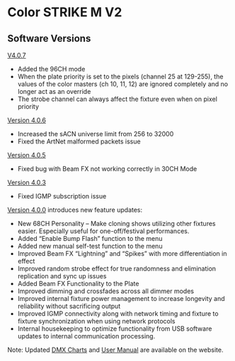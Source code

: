 # Color STRIKE M V2

## Software Versions

[V4.0.7](https://github.com/Chauvet-Pro/COLORSTRIKEMV2/blob/705287d3065a1b703f2dbfc2991e05da576cb4ba/Firmware/V4.0.7.zip)
- Added the 96CH mode
- When the plate priority is set to the pixels (channel 25 at 129-255), the values of the color masters (ch 10, 11, 12) are ignored completely and no longer act as an override
- The strobe channel can always affect the fixture even when on pixel priority

[Version 4.0.6](https://github.com/Chauvet-Pro/COLORSTRIKEMV2/blob/235a5ace7870c6851574984741c31a7440cf11f4/Firmware/V4.0.6.zip)
- Increased the sACN universe limit from 256 to 32000
- Fixed the ArtNet malformed packets issue
   
[Version 4.0.5](https://github.com/Chauvet-Pro/COLORSTRIKEMV2/blob/03188c18d6a1190fed321cab7a5c6c544351a7a8/Firmware/V4.0.5.zip)
- Fixed bug with Beam FX not working correctly in 30CH Mode

[Version 4.0.3](https://github.com/Chauvet-Pro/COLORSTRIKEMV2/blob/8411d303a57775e7d5fb10c1775df3a52526bd80/Firmware/Color%20Strike%20M_V4.0.3.zip)
- Fixed IGMP subscription issue

[Version 4.0.0](https://github.com/Chauvet-Pro/COLORSTRIKEMV2/blob/e57f05366d8f4443292547eed944bc5aa45f9235/Firmware/V4_0_0_01-15-2024_Color%20Strike%20M.zip) introduces new feature updates:

-	New 68CH Personality – Make cloning shows utilizing other fixtures easier. Especially useful for one-off/festival performances.
-	Added “Enable Bump Flash” function to the menu
-	Added new manual self-test function to the menu
-	Improved Beam FX “Lightning” and “Spikes” with more differentiation in effect
-	Improved random strobe effect for true randomness and elimination replication and sync up issues
-	Added Beam FX Functionality to the Plate
-	Improved dimming and crossfades across all dimmer modes
-	Improved internal fixture power management to increase longevity and reliability without sacrificing output
-	Improved IGMP connectivity along with network timing and fixture to fixture synchronization when using network protocols
-	Internal housekeeping to optimize functionality from USB software updates to internal communication processing.

Note: Updated [DMX Charts](https://www.chauvetprofessional.com/wp-content/uploads/2021/09/Color-STRIKE-M_DMX_Chart_Rev7.pdf) and [User Manual](https://www.chauvetprofessional.com/wp-content/uploads/2021/09/Color_STRIKE_M_UM_Rev12.pdf) are available on the website.

